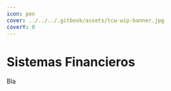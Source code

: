 ```yaml
---
icon: pen
cover: ../../../.gitbook/assets/tcw-wip-banner.jpg
coverY: 0
---
```


# Sistemas Financieros

Bla
